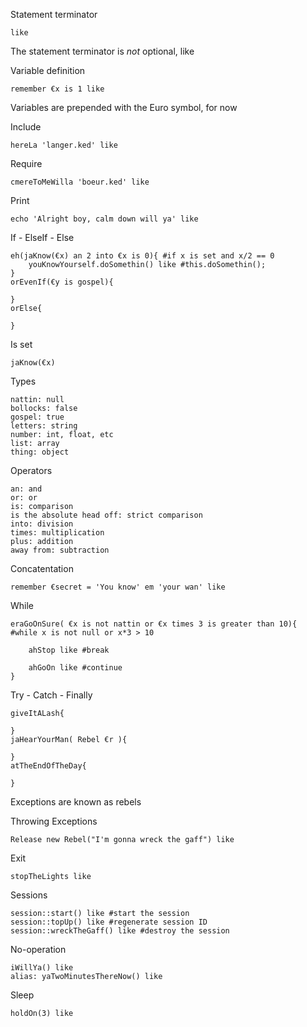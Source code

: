 Statement terminator
```
like
```
The statement terminator is *not* optional, like

Variable definition
```
remember €x is 1 like
```
Variables are prepended with the Euro symbol, for now

Include
```
hereLa 'langer.ked' like
```

Require
```
cmereToMeWilla 'boeur.ked' like
```

Print
```
echo 'Alright boy, calm down will ya' like 
```

If - ElseIf - Else
```
eh(jaKnow(€x) an 2 into €x is 0){ #if x is set and x/2 == 0
	youKnowYourself.doSomethin() like #this.doSomethin();
}
orEvenIf(€y is gospel){
	
}
orElse{
	
}
```

Is set 
```
jaKnow(€x)
```

Types
```
nattin: null
bollocks: false
gospel: true
letters: string
number: int, float, etc
list: array
thing: object
```

Operators
```
an: and
or: or
is: comparison
is the absolute head off: strict comparison
into: division
times: multiplication
plus: addition
away from: subtraction
```

Concatentation
```
remember €secret = 'You know' em 'your wan' like
```

While
```
eraGoOnSure( €x is not nattin or €x times 3 is greater than 10){ #while x is not null or x*3 > 10

	ahStop like #break

	ahGoOn like #continue	
}
```

Try - Catch - Finally
```
giveItALash{ 
	
}
jaHearYourMan( Rebel €r ){ 
	
}
atTheEndOfTheDay{
	
}
```
Exceptions are known as rebels

Throwing Exceptions
```
Release new Rebel("I'm gonna wreck the gaff") like
```

Exit
```
stopTheLights like
```

Sessions
```
session::start() like #start the session
session::topUp() like #regenerate session ID
session::wreckTheGaff() like #destroy the session
```

No-operation
```
iWillYa() like
alias: yaTwoMinutesThereNow() like
```

Sleep
```
holdOn(3) like
```
